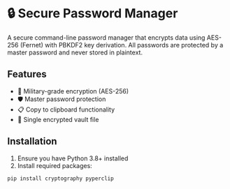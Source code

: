 # 🔒 Secure Password Manager

A secure command-line password manager that encrypts data using AES-256 (Fernet) with PBKDF2 key derivation. All passwords are protected by a master password and never stored in plaintext.

## Features

- 🔐 Military-grade encryption (AES-256)
- 🛡 Master password protection
- 📋 Copy to clipboard functionality
- 📁 Single encrypted vault file

## Installation

1. Ensure you have Python 3.8+ installed
2. Install required packages:

```bash
pip install cryptography pyperclip
